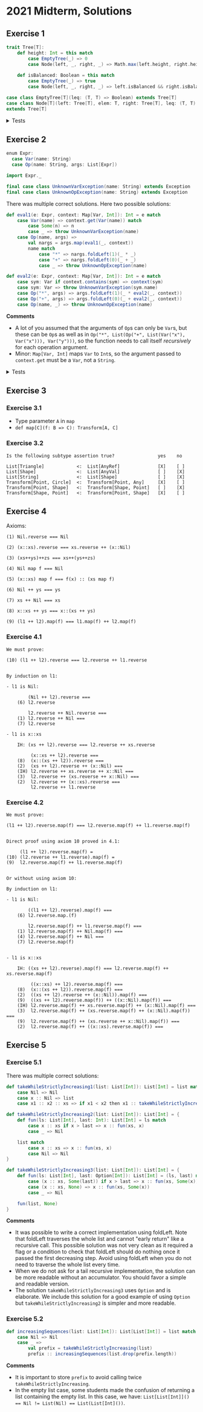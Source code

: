 # 2021 Midterm, Solutions

## Exercise 1

```scala
trait Tree[T]:
    def height: Int = this match
        case EmptyTree(_) => 0
        case Node(left, _, right, _) => Math.max(left.height, right.height) + 1
    
    def isBalanced: Boolean = this match
        case EmptyTree(_) => true
        case Node(left, _, right, _) => left.isBalanced && right.isBalanced && Math.abs(left.height - right.height) <= 1

case class EmptyTree[T](leq: (T, T) => Boolean) extends Tree[T]
case class Node[T](left: Tree[T], elem: T, right: Tree[T], leq: (T, T) => Boolean)
extends Tree[T]
```

<details>

<summary>Tests</summary>

```scala
def intLeq(a: Int, b: Int) = a <= b

val exTree1 = Node(
    Node(
        Node(EmptyTree(intLeq), 1, EmptyTree(intLeq), intLeq),
        2,
        Node(EmptyTree(intLeq), 3, EmptyTree(intLeq), intLeq),
        intLeq
    ),
    5,
    Node(
        Node(EmptyTree(intLeq), 7, EmptyTree(intLeq), intLeq),
        9,
        Node(
            Node(EmptyTree(intLeq), 10, EmptyTree(intLeq), intLeq),
            15,
            Node(EmptyTree(intLeq), 25, EmptyTree(intLeq), intLeq),
            intLeq
        ),
        intLeq
    ),
    intLeq
)

val exTree2 = Node(
    Node(
        Node(
            Node(EmptyTree(intLeq), 25, EmptyTree(intLeq), intLeq),
            15,
            Node(EmptyTree(intLeq), 10, EmptyTree(intLeq), intLeq),
            intLeq
        ),
        9,
        Node(EmptyTree(intLeq), 7, EmptyTree(intLeq), intLeq),
        intLeq
    ),
    5,
    Node(
        Node(EmptyTree(intLeq), 3, EmptyTree(intLeq), intLeq),
        2,
        Node(EmptyTree(intLeq), 1, EmptyTree(intLeq), intLeq),
        intLeq
    ),
    intLeq
)

val tree3 = Node(
    Node(
        Node(
            Node(EmptyTree(intLeq), 25, EmptyTree(intLeq), intLeq),
            15,
            Node(EmptyTree(intLeq), 10, EmptyTree(intLeq), intLeq),
            intLeq
        ),
        9,
        Node(EmptyTree(intLeq), 7, EmptyTree(intLeq), intLeq),
        intLeq
    ),
    5,
    EmptyTree(intLeq),
    intLeq
)

assert(exTree1.height == 4)
assert(exTree2.height == 4)
assert(EmptyTree(intLeq).height == 0)
assert(exTree1.isBalanced)
assert(exTree2.isBalanced)
assert(!tree3.isBalanced)
```

</details>

## Exercise 2

```scala
enum Expr:
  case Var(name: String)
  case Op(name: String, args: List[Expr])

import Expr._

final case class UnknownVarException(name: String) extends Exception
final case class UnknownOpException(name: String) extends Exception
```

There was multiple correct solutions. Here two possible solutions:

```scala
def eval1(e: Expr, context: Map[Var, Int]): Int = e match 
    case Var(name) => context.get(Var(name)) match
        case Some(n) => n
        case _ => throw UnknownVarException(name)
    case Op(name, args) =>
        val nargs = args.map(eval1(_, context))
        name match
            case "*" => nargs.foldLeft(1)(_ * _)
            case "+" => nargs.foldLeft(0)(_ + _)
            case _ => throw UnknownOpException(name)

def eval2(e: Expr, context: Map[Var, Int]): Int = e match 
    case sym: Var if context.contains(sym) => context(sym)
    case sym: Var => throw UnknownVarException(sym.name)
    case Op("*", args) => args.foldLeft(1)(_ * eval2(_, context))
    case Op("+", args) => args.foldLeft(0)(_ + eval2(_, context))
    case Op(name, _) => throw UnknownOpException(name)
```

**Comments**
- A lot of you assumed that the arguments of `Op`s can only be `Var`s, but these can be `Op`s as well as in `Op("*", List(Op("+", List(Var("x"), Var("x"))), Var("y")))`, so the function needs to call itself _recursively_ for each operation argument.
- Minor: `Map[Var, Int]` maps `Var` to `Int`s, so the argument passed to `context.get` must be a `Var`, not a `String`.

<details>

<summary>Tests</summary>

```scala
for eval <- Seq(eval1, eval2) do
    assert(eval(Op("+", List()), Map()) == 0)
    assert(eval(Op("+", List(Var("x"))), Map(Var("x") -> 2)) == 2)
    assert(eval(Op("+", List(Var("x"), Var("y"))), Map(Var("x") -> 2, Var("y") -> 3)) == 5)
    assert(eval(Op("*", List()), Map()) == 1)
    assert(eval(Op("*", List(Var("x"))), Map(Var("x") -> 2)) == 2)
    assert(eval(Op("*", List(Var("x"), Var("y"))), Map(Var("x") -> 2, Var("y") -> 3)) == 6)
    assert(eval(Op("*", List(Op("+", List(Var("x"), Var("x"))), Var("y"))), Map(Var("x") -> 2, Var("y") -> 3)) == 12)
```

</details>

## Exercise 3

### Exercise 3.1

- Type parameter `A` in `map`
- `def map[C](f: B => C): Transform[A, C]`

### Exercise 3.2

```
Is the following subtype assertion true?                yes    no

List[Triangle]            <:  List[AnyRef]              [X]    [ ]
List[Shape]               <:  List[AnyVal]              [ ]    [X]
List[String]              <:  List[Shape]               [ ]    [X]
Transform[Point, Circle]  <:  Transform[Point, Any]     [X]    [ ]
Transform[Point, Shape]   <:  Transform[Shape, Point]   [ ]    [X]
Transform[Shape, Point]   <:  Transform[Point, Shape]   [X]    [ ]
```

## Exercise 4

Axioms:

```
(1) Nil.reverse === Nil

(2) (x::xs).reverse === xs.reverse ++ (x::Nil)

(3) (xs++ys)++zs === xs++(ys++zs)

(4) Nil map f === Nil

(5) (x::xs) map f === f(x) :: (xs map f)

(6) Nil ++ ys === ys

(7) xs ++ Nil === xs

(8) x::xs ++ ys === x::(xs ++ ys)

(9) (l1 ++ l2).map(f) === l1.map(f) ++ l2.map(f)
```

### Exercise 4.1


```
We must prove:

(10) (l1 ++ l2).reverse === l2.reverse ++ l1.reverse


By induction on l1:

- l1 is Nil:

        (Nil ++ l2).reverse ===
    (6) l2.reverse

        l2.reverse ++ Nil.reverse ===
    (1) l2.reverse ++ Nil ===
    (7) l2.reverse

- l1 is x::xs

    IH: (xs ++ l2).reverse === l2.reverse ++ xs.reverse

         (x::xs ++ l2).reverse ===
    (8)  (x::(xs ++ l2)).reverse ===
    (2)  (xs ++ l2).reverse ++ (x::Nil) ===
    (IH) l2.reverse ++ xs.reverse ++ x::Nil ===
    (3)  l2.reverse ++ (xs.reverse ++ x::Nil) ===
    (2)  l2.reverse ++ (x::xs).reverse ===
         l2.reverse ++ l1.reverse
```

### Exercise 4.2

```
We must prove:

(l1 ++ l2).reverse.map(f) === l2.reverse.map(f) ++ l1.reverse.map(f)


Direct proof using axiom 10 proved in 4.1:

     (l1 ++ l2).reverse.map(f) =
(10) (l2.reverse ++ l1.reverse).map(f) =
(9)  l2.reverse.map(f) ++ l1.reverse.map(f)


Or without using axiom 10:

By induction on l1:

- l1 is Nil:

        ((l1 ++ l2).reverse).map(f) ===
    (6) l2.reverse.map.(f)

        l2.reverse.map(f) ++ l1.reverse.map(f) ===
    (1) l2.reverse.map(f) ++ Nil.map(f) ===
    (4) l2.reverse.map(f) ++ Nil ===
    (7) l2.reverse.map(f)


- l1 is x::xs

    IH: ((xs ++ l2).reverse).map(f) === l2.reverse.map(f) ++ xs.reverse.map(f)

         ((x::xs) ++ l2).reverse.map(f) ===
    (8)  (x::(xs ++ l2)).reverse.map(f) ===
    (2)  ((xs ++ l2).reverse ++ (x::Nil)).map(f) ===
    (9)  ((xs ++ l2).reverse.map(f)) ++ ((x::Nil).map(f)) ===
    (IH) l2.reverse.map(f) ++ xs.reverse.map(f) ++ (x::Nil).map(f) ===
    (3)  l2.reverse.map(f) ++ (xs.reverse.map(f) ++ (x::Nil).map(f)) ===
    (9)  l2.reverse.map(f) ++ (xs.reverse ++ x::Nil).map(f)) ===
    (2)  l2.reverse.map(f) ++ ((x::xs).reverse.map(f)) ===
```

## Exercise 5

### Exercise 5.1

There was multiple correct solutions:

```scala
def takeWhileStrictlyIncreasing1(list: List[Int]): List[Int] = list match
    case Nil => Nil
    case x :: Nil => list
    case x1 :: x2 :: xs => if x1 < x2 then x1 :: takeWhileStrictlyIncreasing1(x2 :: xs) else List(x1)

def takeWhileStrictlyIncreasing2(list: List[Int]): List[Int] = {
    def fun(ls: List[Int], last: Int): List[Int] = ls match
        case x :: xs if x > last => x :: fun(xs, x)
        case _ => Nil

    list match
        case x :: xs => x :: fun(xs, x)
        case Nil => Nil
}

def takeWhileStrictlyIncreasing3(list: List[Int]): List[Int] = {
    def fun(ls: List[Int], last: Option[Int]): List[Int] = (ls, last) match
        case (x :: xs, Some(last)) if x > last => x :: fun(xs, Some(x))
        case (x :: xs, None) => x :: fun(xs, Some(x))
        case _ => Nil

    fun(list, None)
}
```


**Comments**
- It was possible to write a correct implementation using foldLeft. Note that foldLeft traverses the whole list and cannot "early return" like a recursive call. This possible solution was not very clean as it required a flag or a condition to check that foldLeft should do nothing once it passed the first decreasing step. Avoid using foldLeft when you do not need to traverse the whole list every time.
- When we do not ask for a tail recursive implementation, the solution can be more readable without an accumulator. You should favor a simple and readable version.
- The solution `takeWhileStrictlyIncreasing3` uses `Option` and is elaborate. We include this solution for a good example of using `Option` but `takeWhileStrictlyIncreasing2` is simpler and more readable.

### Exercise 5.2

```scala
def increasingSequences(list: List[Int]): List[List[Int]] = list match
    case Nil => Nil
    case _ =>
        val prefix = takeWhileStrictlyIncreasing(list)
        prefix :: increasingSequences(list.drop(prefix.length))
```

**Comments**
- It is important to store `prefix` to avoid calling twice `takeWhileStrictlyIncreasing`.
- In the empty list case, some students made the confusion of returning a list containing the empty list. In this case, we have: `List[List[Int]]() == Nil != List(Nil) == List(List[Int]())`.
